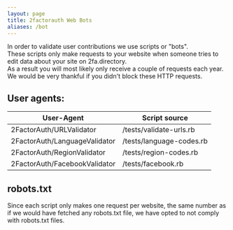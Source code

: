 ```yaml
---
layout: page
title: 2factorauth Web Bots
aliases: /bot
---
```

In order to validate user contributions we use scripts or "bots".  
These scripts only make requests to your website when someone tries to edit data about your site on 2fa.directory.   
As a result you will most likely only receive a couple of requests each year. We would be very thankful if you didn't block these HTTP requests.

## User agents:

| User-Agent                    | Script source            |
|-------------------------------|--------------------------|
| 2FactorAuth/URLValidator      | /tests/validate-urls.rb  |
| 2FactorAuth/LanguageValidator | /tests/language-codes.rb |
| 2FactorAuth/RegionValidator   | /tests/region-codes.rb   |
| 2FactorAuth/FacebookValidator | /tests/facebook.rb       |

## robots.txt

Since each script only makes one request per website, the same number as if we would have fetched any robots.txt file, we have opted to not comply with robots.txt files.
